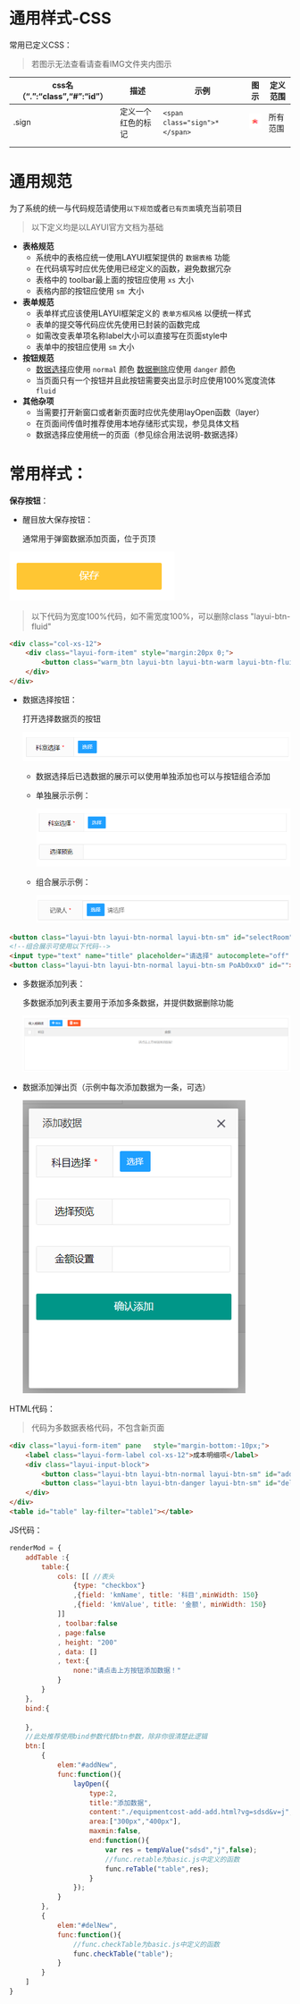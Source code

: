 # 通用样式-CSS

常用已定义CSS：

> 若图示无法查看请查看IMG文件夹内图示

| css名（“.”:“class”,“#”:“id”） | 描述               | 示例                          | 图示                     | 定义范围 |
| ----------------------------- | ------------------ | ----------------------------- | ------------------------ | -------- |
| .sign                         | 定义一个红色的标记 | `<span class="sign">*</span>` | ![sign](..\IMG\sign.png) | 所有范围 |
|                               |                    |                               |                          |          |
|                               |                    |                               |                          |          |

# 通用规范

为了系统的统一与代码规范请使用`以下规范`或者`已有页面`填充当前项目

> 以下定义均是以LAYUI官方文档为基础

- **表格规范**
  - 系统中的表格应统一使用LAYUI框架提供的 `数据表格` 功能
  - 在代码填写时应优先使用已经定义的函数，避免数据冗杂
  - 表格中的 toolbar最上面的按钮应使用 `xs` 大小
  - 表格内部的按钮应使用 `sm `大小
- **表单规范**
  - 表单样式应该使用LAYUI框架定义的 `表单方框风格` 以便统一样式
  - 表单的提交等代码应优先使用已封装的函数完成
  - 如需改变表单项名称label大小可以直接写在页面style中
  - 表单中的按钮应使用 `sm` 大小 
- **按钮规范**
  - <u>数据选择</u>应使用 `normal` 颜色 <u>数据删除</u>应使用 `danger` 颜色
  - 当页面只有一个按钮并且此按钮需要突出显示时应使用100%宽度流体 `fluid`
- **其他杂项**
  - 当需要打开新窗口或者新页面时应优先使用layOpen函数（layer）
  - 在页面间传值时推荐使用本地存储形式实现，参见具体文档
  - 数据选择应使用统一的页面（参见综合用法说明-数据选择）

# 常用样式：

**保存按钮**：

- 醒目放大保存按钮：

  通常用于弹窗数据添加页面，位于页顶

  

![saneBtnBigWarm](..\IMG\saveBtnBigWarm.png)

> 以下代码为宽度100%代码，如不需宽度100%，可以删除class "layui-btn-fluid"

```html
<div class="col-xs-12">
    <div class="layui-form-item" style="margin:20px 0;">
		<button class="warm_btn layui-btn layui-btn-warm layui-btn-fluid" lay-submit="" id="upData">保存</button>
	</div>
</div>
```

- 数据选择按钮：

  打开选择数据页的按钮

  ![saveBtnSelect](..\IMG\saveBtnSelectAll.png)

  - 数据选择后已选数据的展示可以使用单独添加也可以与按钮组合添加

  - 单独展示示例：

    ![saveBtnSelect](..\IMG\saveBtnSelectAllShow.png)

  - 组合展示示例：

    ![saveBtnSelect](..\IMG\saveBtnSelectAllShow1.png)


```html
<button class="layui-btn layui-btn-normal layui-btn-sm" id="selectRoom">选择</button>
<!--组合展示可使用以下代码-->
<input type="text" name="title" placeholder="请选择" autocomplete="off" disabled class="layui-input" style="height:46px;padding-left:60px;">
<button class="layui-btn layui-btn-normal layui-btn-sm PoAb0xx0" id="">选择</button>
```

- 多数据添加列表：

  多数据添加列表主要用于添加多条数据，并提供数据删除功能

  ![saveBtnSelect](..\IMG\listEdit.png)

- 数据添加弹出页（示例中每次添加数据为一条，可选）

  ![saveBtnSelect](..\IMG\listEditSelect.png)

HTML代码：

> 代码为多数据表格代码，不包含新页面

```html
<div class="layui-form-item" pane   style="margin-bottom:-10px;">
	<label class="layui-form-label col-xs-12">成本明细项</label>
	<div class="layui-input-block">
		<button class="layui-btn layui-btn-normal layui-btn-sm" id="addNew"><i class="fas fa-plus"></i>&nbsp;添加</button>
		<button class="layui-btn layui-btn-danger layui-btn-sm" id="delNew"><i class="fas fa-trash-alt"></i>&nbsp;删除</button>
	</div>
</div>
<table id="table" lay-filter="table1"></table>
```

JS代码：

```javascript
renderMod = {
	addTable :{
		table:{
			cols: [[ //表头
                {type: "checkbox"}
                ,{field: 'kmName', title: '科目',minWidth: 150}
                ,{field: 'kmValue', title: '金额', minWidth: 150}
            ]]
            , toolbar:false
            , page:false
            , height: "200"
            , data: []
            , text:{
            	none:"请点击上方按钮添加数据！"
            }
        }
	},
    bind:{
        
    },
    //此处推荐使用bind参数代替btn参数，除非你很清楚此逻辑
    btn:[
        {
			elem:"#addNew",
			func:function(){
				layOpen({
					type:2,
					title:"添加数据",
					content:"./equipmentcost-add-add.html?vg=sdsd&v=j",
					area:["300px","400px"],
					maxmin:false,
					end:function(){
						var res = tempValue("sdsd","j",false);
                        //func.retable为basic.js中定义的函数
						func.reTable("table",res);
					}
				});
			}
		},
		{
			elem:"#delNew",
			func:function(){
                //func.checkTable为basic.js中定义的函数
				func.checkTable("table");
			}
		}
    ]
}
```

